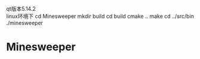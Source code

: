 qt版本5.14.2<br>
linux环境下
cd Minesweeper
mkdir build
cd build
cmake ..
make
cd ../src/bin
./minesweeper
# Minesweeper
